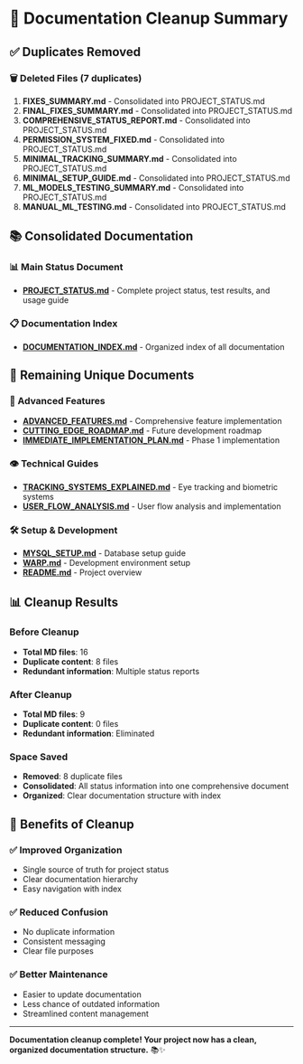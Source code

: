 # 🧹 **Documentation Cleanup Summary**

## ✅ **Duplicates Removed**

### **🗑️ Deleted Files (7 duplicates)**
1. **FIXES_SUMMARY.md** - Consolidated into PROJECT_STATUS.md
2. **FINAL_FIXES_SUMMARY.md** - Consolidated into PROJECT_STATUS.md
3. **COMPREHENSIVE_STATUS_REPORT.md** - Consolidated into PROJECT_STATUS.md
4. **PERMISSION_SYSTEM_FIXED.md** - Consolidated into PROJECT_STATUS.md
5. **MINIMAL_TRACKING_SUMMARY.md** - Consolidated into PROJECT_STATUS.md
6. **MINIMAL_SETUP_GUIDE.md** - Consolidated into PROJECT_STATUS.md
7. **ML_MODELS_TESTING_SUMMARY.md** - Consolidated into PROJECT_STATUS.md
8. **MANUAL_ML_TESTING.md** - Consolidated into PROJECT_STATUS.md

## 📚 **Consolidated Documentation**

### **📊 Main Status Document**
- **[PROJECT_STATUS.md](PROJECT_STATUS.md)** - Complete project status, test results, and usage guide

### **📋 Documentation Index**
- **[DOCUMENTATION_INDEX.md](DOCUMENTATION_INDEX.md)** - Organized index of all documentation

## 🎯 **Remaining Unique Documents**

### **🚀 Advanced Features**
- **[ADVANCED_FEATURES.md](ADVANCED_FEATURES.md)** - Comprehensive feature implementation
- **[CUTTING_EDGE_ROADMAP.md](CUTTING_EDGE_ROADMAP.md)** - Future development roadmap
- **[IMMEDIATE_IMPLEMENTATION_PLAN.md](IMMEDIATE_IMPLEMENTATION_PLAN.md)** - Phase 1 implementation

### **👁️ Technical Guides**
- **[TRACKING_SYSTEMS_EXPLAINED.md](TRACKING_SYSTEMS_EXPLAINED.md)** - Eye tracking and biometric systems
- **[USER_FLOW_ANALYSIS.md](USER_FLOW_ANALYSIS.md)** - User flow analysis and implementation

### **🛠️ Setup & Development**
- **[MYSQL_SETUP.md](MYSQL_SETUP.md)** - Database setup guide
- **[WARP.md](WARP.md)** - Development environment setup
- **[README.md](README.md)** - Project overview

## 📊 **Cleanup Results**

### **Before Cleanup**
- **Total MD files**: 16
- **Duplicate content**: 8 files
- **Redundant information**: Multiple status reports

### **After Cleanup**
- **Total MD files**: 9
- **Duplicate content**: 0 files
- **Redundant information**: Eliminated

### **Space Saved**
- **Removed**: 8 duplicate files
- **Consolidated**: All status information into one comprehensive document
- **Organized**: Clear documentation structure with index

## 🎉 **Benefits of Cleanup**

### **✅ Improved Organization**
- Single source of truth for project status
- Clear documentation hierarchy
- Easy navigation with index

### **✅ Reduced Confusion**
- No duplicate information
- Consistent messaging
- Clear file purposes

### **✅ Better Maintenance**
- Easier to update documentation
- Less chance of outdated information
- Streamlined content management

---

**Documentation cleanup complete! Your project now has a clean, organized documentation structure.** 📚✨
